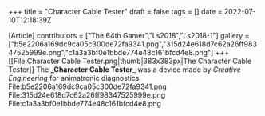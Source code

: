 +++
title = "Character Cable Tester"
draft = false
tags = []
date = 2022-07-10T12:18:39Z

[Article]
contributors = ["The 64th Gamer","Ls2018","Ls2018-1"]
gallery = ["b5e2206a169dc9ca05c300de72fa9341.png","315d24e618d7c62a26ff98347525999e.png","c1a3a3bf0e1bbde774e48c161bfcd4e8.png"]
+++
[[File:Character Cable Tester.png|thumb|383x383px|The Character Cable Tester]]
The **_Character Cable Tester**_ was a device made by _Creative Engineering_ for animatronic diagnostics.
<gallery>
File:b5e2206a169dc9ca05c300de72fa9341.png
File:315d24e618d7c62a26ff98347525999e.png
File:c1a3a3bf0e1bbde774e48c161bfcd4e8.png
</gallery>